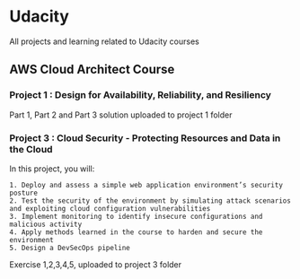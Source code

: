 # Udacity
All projects and learning related to Udacity courses

## AWS Cloud Architect Course

### Project 1 :  Design for Availability, Reliability, and Resiliency
Part 1, Part 2 and Part 3 solution uploaded to project 1 folder 


### Project 3 : Cloud Security - Protecting Resources and Data in the Cloud

In this project, you will:

    1. Deploy and assess a simple web application environment’s security posture
    2. Test the security of the environment by simulating attack scenarios and exploiting cloud configuration vulnerabilities
    3. Implement monitoring to identify insecure configurations and malicious activity
    4. Apply methods learned in the course to harden and secure the environment
    5. Design a DevSecOps pipeline
    
 Exercise 1,2,3,4,5, uploaded to project 3 folder
